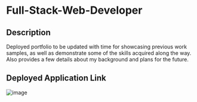 # Full-Stack-Web-Developer
## Description
Deployed portfolio to be updated with time for showcasing previous work samples, as well as demonstrate some of the skills acquired along the way. Also provides a few details about my background and plans for the future.
## Deployed Application Link

![image](https://user-images.githubusercontent.com/82903685/123529842-07ea7880-d6ba-11eb-8da0-83d17615d716.png)
